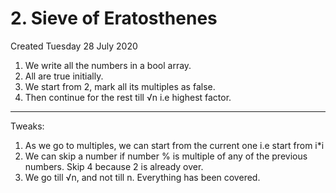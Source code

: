 # 2. Sieve of Eratosthenes
Created Tuesday 28 July 2020


1. We write all the numbers in a bool array.
2. All are true initially.
3. We start from 2, mark all its multiples as false.
4. Then continue for the rest till √n i.e highest factor.


*****

Tweaks:

1. As we go to multiples, we can start from the current one i.e start from i*i
2. We can skip a number if number % is multiple of any of the previous numbers. Skip 4 because 2 is already over.
3. We go till √n, and not till n. Everything has been covered.


